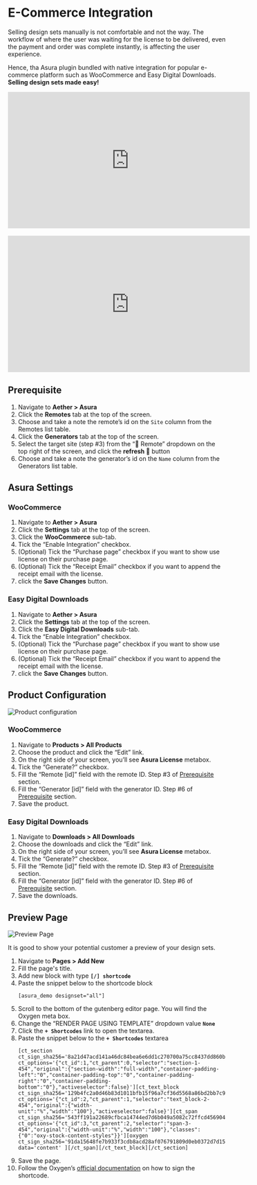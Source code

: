 # E-Commerce Integration

Selling design sets manually is not comfortable and not the way.
The workflow of where the user was waiting for the license to be delivered, even the payment and order was complete instantly, is affecting the user experience.

Hence, tha Asura plugin bundled with native integration for popular e-commerce platform such as WooCommerce and Easy Digital Downloads. **Selling design sets made easy!**


<div class="youtube-container"><iframe loading="lazy" width="560" height="315" src="https://www.youtube.com/embed/ThVEEm50Zt4" title="YouTube video player" frameborder="0" allow="accelerometer; autoplay; clipboard-write; encrypted-media; gyroscope; picture-in-picture" allowfullscreen></iframe></div>
<br>
<div class="youtube-container"><iframe loading="lazy" width="560" height="315" src="https://www.youtube.com/embed/6ncIUQLReYs" title="YouTube video player" frameborder="0" allow="accelerometer; autoplay; clipboard-write; encrypted-media; gyroscope; picture-in-picture" allowfullscreen></iframe></div>


## Prerequisite

1. Navigate to **Aether > Asura**
2. Click the **Remotes** tab at the top of the screen.
3. Choose and take a note the remote’s id on the `Site` column from the Remotes list table.
4. Click the **Generators** tab at the top of the screen.
5. Select the target site (step #3) from the “📌 Remote” dropdown on the top right of the screen, and click the **refresh 🔄️** button
6. Choose and take a note the generator’s id on the `Name` column from the Generators list table.


## Asura Settings

### WooCommerce

1. Navigate to **Aether > Asura**
2. Click the **Settings** tab at the top of the screen.
3. Click the **WooCommerce** sub-tab.
4. Tick the “Enable Integration” checkbox.
5. (Optional) Tick the “Purchase page” checkbox if you want to show use license on their purchase page.
6. (Optional) Tick the “Receipt Email” checkbox if you want to append the receipt email with the license.
7. click the **Save Changes** button.


### Easy Digital Downloads

1. Navigate to **Aether > Asura**
2. Click the **Settings** tab at the top of the screen.
3. Click the **Easy Digital Downloads** sub-tab.
4. Tick the “Enable Integration” checkbox.
5. (Optional) Tick the “Purchase page” checkbox if you want to show use license on their purchase page.
6. (Optional) Tick the “Receipt Email” checkbox if you want to append the receipt email with the license.
7. click the **Save Changes** button.


## Product Configuration

![Product configuration](/images/product-configuration.png)

### WooCommerce

1. Navigate to **Products > All Products**
2. Choose the product and click the “Edit” link.
3. On the right side of your screen, you’ll see **Asura License** metabox.
4. Tick the “Generate?” checkbox.
5. Fill the “Remote [id]” field with the remote ID. Step #3 of [Prerequisite](#prerequisite) section.
6. Fill the “Generator [id]” field with the generator ID. Step #6 of [Prerequisite](#prerequisite) section.
7. Save the product.


### Easy Digital Downloads

1. Navigate to **Downloads > All Downloads**
2. Choose the downloads and click the “Edit” link.
3. On the right side of your screen, you’ll see **Asura License** metabox.
4. Tick the “Generate?” checkbox.
5. Fill the “Remote [id]” field with the remote ID. Step #3 of [Prerequisite](#prerequisite) section.
6. Fill the “Generator [id]” field with the generator ID. Step #6 of [Prerequisite](#prerequisite) section.
7. Save the downloads.


## Preview Page

![Preview Page](/images/preview-page.png)

It is good to show your potential customer a preview of your design sets.

1. Navigate to **Pages > Add New**
2. Fill the page's title.
3. Add new block with type **`[/] shortcode`**
4. Paste the snippet below to the shortcode block
    ```
    [asura_demo designset="all"]
    ```
5. Scroll to the bottom of the gutenberg editor page. You will find the Oxygen meta box.
6. Change the “RENDER PAGE USING TEMPLATE” dropdown value **`None`**
7. Click the **`+ Shortcodes`** link to open the textarea.
8. Paste the snippet below to the **`+ Shortcodes`** textarea
    ```
    [ct_section ct_sign_sha256='8a21d47acd141a46dc84bea6e6dd1c270700a75cc8437dd860b4229a9486ba69' ct_options='{"ct_id":1,"ct_parent":0,"selector":"section-1-454","original":{"section-width":"full-width","container-padding-left":"0","container-padding-top":"0","container-padding-right":"0","container-padding-bottom":"0"},"activeselector":false}'][ct_text_block ct_sign_sha256='129b4fc2a0d46b83d1011bfb15f96a7cf36d5568a86bd2bb7c965b5223291097' ct_options='{"ct_id":2,"ct_parent":1,"selector":"text_block-2-454","original":{"width-unit":"%","width":"100"},"activeselector":false}'][ct_span ct_sign_sha256='543ff191a22689cfbca14744ed7d6b049a5082c72ffcd4569048370962245cdb' ct_options='{"ct_id":3,"ct_parent":2,"selector":"span-3-454","original":{"width-unit":"%","width":"100"},"classes":{"0":"oxy-stock-content-styles"}}'][oxygen ct_sign_sha256='91da15648fe7b933f3cdb8acd28af076791809d0eb0372d7d159a4ce30c02acb' data='content' ][/ct_span][/ct_text_block][/ct_section]
    ```
9. Save the page.
10. Follow the Oxygen’s [official documentation](https://oxygenbuilder.com/documentation/other/security/) on how to sign the shortcode.
